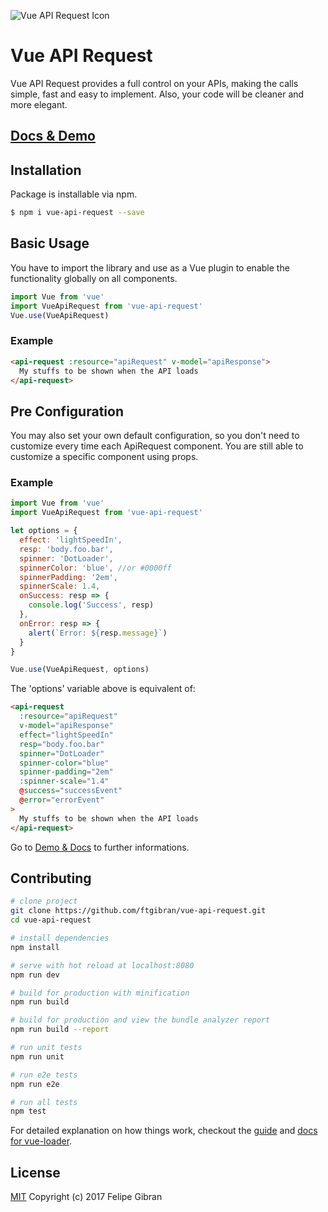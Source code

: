 ![Vue API Request Icon](https://ftgibran.github.io/static/v-api@256.png)
# Vue API Request

Vue API Request provides a full control on your APIs, making the calls simple, fast and easy to implement. Also, your code will be cleaner and more elegant.

## [Docs & Demo](https://ftgibran.github.io/#/vue-api-request)

## Installation

Package is installable via npm.

```bash
$ npm i vue-api-request --save
```

## Basic Usage

You have to import the library and use as a Vue plugin to enable the functionality globally on all components.

```javascript
import Vue from 'vue'
import VueApiRequest from 'vue-api-request'
Vue.use(VueApiRequest)
```

### Example

```html
<api-request :resource="apiRequest" v-model="apiResponse">
  My stuffs to be shown when the API loads
</api-request>
```

## Pre Configuration

You may also set your own default configuration, so you don't need to customize every time each ApiRequest component. You are still able to customize a specific component using props. 

### Example

```javascript
import Vue from 'vue'
import VueApiRequest from 'vue-api-request'

let options = {
  effect: 'lightSpeedIn',
  resp: 'body.foo.bar',
  spinner: 'DotLoader',
  spinnerColor: 'blue', //or #0000ff
  spinnerPadding: '2em',
  spinnerScale: 1.4,
  onSuccess: resp => {
    console.log('Success', resp)
  },
  onError: resp => {
    alert(`Error: ${resp.message}`)
  }
}

Vue.use(VueApiRequest, options)
```

The 'options' variable above is equivalent of:

```html
<api-request
  :resource="apiRequest"
  v-model="apiResponse"
  effect="lightSpeedIn"
  resp="body.foo.bar"
  spinner="DotLoader"
  spinner-color="blue"
  spinner-padding="2em"
  :spinner-scale="1.4"
  @success="successEvent"
  @error="errorEvent"
>
  My stuffs to be shown when the API loads
</api-request>
```

Go to [Demo & Docs](https://ftgibran.github.io/#/vue-api-request) to further informations.

## Contributing

``` bash
# clone project
git clone https://github.com/ftgibran/vue-api-request.git
cd vue-api-request

# install dependencies
npm install

# serve with hot reload at localhost:8080
npm run dev

# build for production with minification
npm run build

# build for production and view the bundle analyzer report
npm run build --report

# run unit tests
npm run unit

# run e2e tests
npm run e2e

# run all tests
npm test
```

For detailed explanation on how things work, checkout the [guide](http://vuejs-templates.github.io/webpack/) and [docs for vue-loader](http://vuejs.github.io/vue-loader).

## License
[MIT](https://opensource.org/licenses/MIT)
Copyright (c) 2017 Felipe Gibran <ftgibran>
